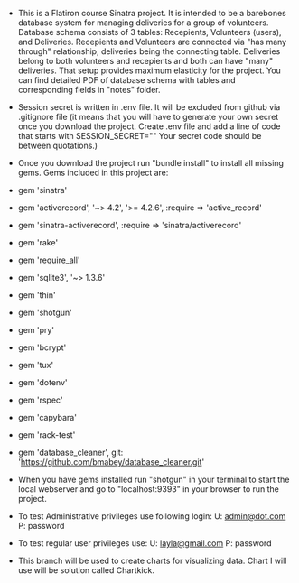 - This is a Flatiron course Sinatra project.
It is intended to be a barebones database system for managing deliveries for a group of volunteers.
Database schema consists of 3 tables: Recepients, Volunteers (users), and Deliveries. Recepients and Volunteers are connected via "has many through" relationship, deliveries being the connecting table. Deliveries belong to both volunteers and recepients and both can have "many" deliveries. That setup provides maximum elasticity for the project. You can find detailed PDF of database schema with tables and corresponding fields in "notes" folder.

- Session secret is written in .env file. It will be excluded from github via .gitignore file (it means that you will have to generate your own secret once you download the project. Create .env file and add a line of code that starts with SESSION_SECRET="" Your secret code should be between quotations.)

- Once you download the project run "bundle install" to install all missing gems. 
Gems included in this project are:
- gem 'sinatra'
- gem 'activerecord', '~> 4.2', '>= 4.2.6', :require => 'active_record'
- gem 'sinatra-activerecord', :require => 'sinatra/activerecord'
- gem 'rake'
- gem 'require_all'
- gem 'sqlite3', '~> 1.3.6'
- gem 'thin'
- gem 'shotgun'
- gem 'pry'
- gem 'bcrypt'
- gem 'tux'
- gem 'dotenv'
- gem 'rspec'
- gem 'capybara'
- gem 'rack-test'
- gem 'database_cleaner', git: 'https://github.com/bmabey/database_cleaner.git'

- When you have gems installed run "shotgun" in your terminal to start the local webserver and go to "localhost:9393" in your browser to run the project. 
- To test Administrative privileges use following login:
    U: admin@dot.com
    P: password
- To test regular user privileges use:
    U: layla@gmail.com
    P: password

- This branch will be used to create charts for visualizing data. Chart I will use will be solution called Chartkick. 

